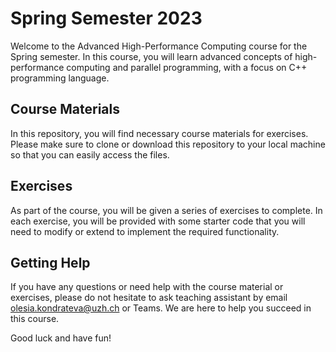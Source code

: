 # Spring Semester 2023
Welcome to the Advanced High-Performance Computing course for the Spring semester. In this course, you will learn advanced concepts of high-performance computing and parallel programming, with a focus on C++ programming language.

## Course Materials
In this repository, you will find necessary course materials for exercises. Please make sure to clone or download this repository to your local machine so that you can easily access the files.

## Exercises
As part of the course, you will be given a series of exercises to complete. In each exercise, you will be provided with some starter code that you will need to modify or extend to implement the required functionality.

## Getting Help
If you have any questions or need help with the course material or exercises, please do not hesitate to ask teaching assistant by email olesia.kondrateva@uzh.ch or Teams. We are here to help you succeed in this course.

Good luck and have fun!
